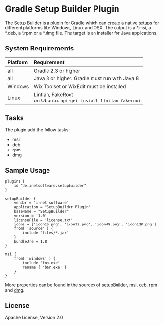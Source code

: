 Gradle Setup Builder Plugin
====

The Setup Builder is a plugin for Gradle which can create a native setups for different platforms like Windows, Linux and OSX. The output is a *.msi, a *.deb, a *.rpm or a *.dmg file. The target is an installer for Java applications.

System Requirements
----
| Platform  | Requirement                                                          |
| :---------| :------------------------------------------------------------------- |
| all       | Gradle 2.3 or higher                                                 |
| all       | Java 8 or higher. Gradle must run with Java 8                        |
| Windows   | Wix Toolset or WixEdit must be installed                             |
| Linux     | Lintian, FakeRoot <br> on Ubuntu: `apt-get install lintian fakeroot` |

Tasks
----
The plugin add the follow tasks:
* msi
* deb
* rpm
* dmg

Sample Usage
----
    plugins {
        id "de.inetsoftware.setupbuilder"
    }
    
    setupBuilder {
        vendor = 'i-net software'
        application = "SetupBuilder Plugin"
        baseName = "SetupBuilder"
        version = '1.0'
        licenseFile = 'license.txt'
        icons = ['icon16.png', 'icon32.png', 'icon48.png', 'icon128.png']
        from( 'source' ) {
            include 'files/*.jar'
        }
        bundleJre = 1.8
    }
    
    msi {
        from( 'windows' ) {
            include 'foo.exe'
            rename { 'bar.exe' }
        }
    }

More properties can be found in the sources of [setupBuilder][setupBuilder], [msi][msi], [deb][deb], [rpm][rpm] and [dmg][dmg].

License
----
Apache License, Version 2.0

[setupBuilder]: https://github.com/i-net-software/SetupBuilder/blob/master/src/com/inet/gradle/setup/SetupBuilder.java
[msi]: https://github.com/i-net-software/SetupBuilder/blob/master/src/com/inet/gradle/setup/msi/Msi.java
[deb]: https://github.com/i-net-software/SetupBuilder/blob/master/src/com/inet/gradle/setup/deb/Deb.java
[rpm]: https://github.com/i-net-software/SetupBuilder/blob/master/src/com/inet/gradle/setup/rpm/Rpm.java
[dmg]: https://github.com/i-net-software/SetupBuilder/blob/master/src/com/inet/gradle/setup/dmg/Dmg.java

